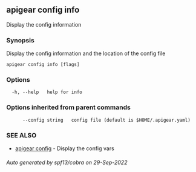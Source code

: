 ## apigear config info

Display the config information

### Synopsis

Display the config information and the location of the config file

```
apigear config info [flags]
```

### Options

```
  -h, --help   help for info
```

### Options inherited from parent commands

```
      --config string   config file (default is $HOME/.apigear.yaml)
```

### SEE ALSO

* [apigear config](apigear_cfg.md)	 - Display the config vars

###### Auto generated by spf13/cobra on 29-Sep-2022
